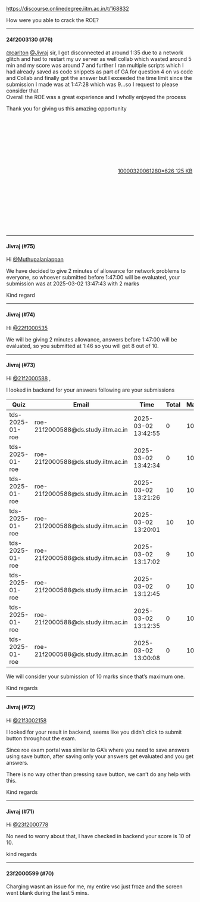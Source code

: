 https://discourse.onlinedegree.iitm.ac.in/t/168832

How were you able to crack the ROE?</p><hr>

<h4>24f2003130 (#76)</h4>
<p><a class="mention" href="/u/carlton">@carlton</a> <a class="mention" href="/u/jivraj">@Jivraj</a> sir,  I got disconnected at around 1:35 due to a network glitch and had to restart my uv server as well collab which wasted around 5 min and my score was around 7 and further I ran multiple scripts which I had already saved as code snippets as part of GA for question 4 on vs code and Collab and  finally got the answer but I exceeded the time limit since the submission I made was at 1:47:28 which was 9…so I request to please consider that<br/>
Overall the ROE was a great experience and I wholly enjoyed the process</p>
<p>Thank you for giving us this amazing opportunity<br/>
<div class="lightbox-wrapper"><a class="lightbox" data-download-href="/uploads/short-url/79WlaFFCcCxDz0hOHJX29Jik5mD.jpeg?dl=1" href="https://europe1.discourse-cdn.com/flex013/uploads/iitm/original/3X/3/2/322ee4a0fb6cc87ac208d510f4babf6edb53b9af.jpeg" rel="noopener nofollow ugc" title="1000032006"><div class="meta"><svg aria-hidden="true" class="fa d-icon d-icon-far-image svg-icon"><use href="#far-image"></use></svg><span class="filename">1000032006</span><span class="informations">1280×626 125 KB</span><svg aria-hidden="true" class="fa d-icon d-icon-discourse-expand svg-icon"><use href="#discourse-expand"></use></svg></div></a></div></p><hr>

<h4>Jivraj (#75)</h4>
<p>Hi <a class="mention" href="/u/muthupalaniappan">@Muthupalaniappan</a></p>
<p>We have decided to give 2 minutes of allowance for network problems to everyone, so whoever submitted before 1:47:00 will be evaluated, your submission was at 2025-03-02 13:47:43 with 2 marks</p>
<p>Kind regard</p><hr>

<h4>Jivraj (#74)</h4>
<p>Hi <a class="mention" href="/u/22f1000535">@22f1000535</a></p>
<p>We will be giving 2 minutes allowance, answers before 1:47:00 will be evaluated, so you submitted at 1:46 so you will get 8 out of 10.</p><hr>

<h4>Jivraj (#73)</h4>
<p>Hi <a class="mention" href="/u/21f2000588">@21f2000588</a> ,</p>
<p>I looked in backend for your answers following are your submissions</p>
<div class="md-table">
<table>
<thead>
<tr>
<th>Quiz</th>
<th>Email</th>
<th>Time</th>
<th>Total</th>
<th>Max</th>
</tr>
</thead>
<tbody>
<tr>
<td>tds-2025-01-roe</td>
<td>roe-21f2000588@ds.study.iitm.ac.in</td>
<td>2025-03-02 13:42:55</td>
<td>0</td>
<td>10</td>
</tr>
<tr>
<td>tds-2025-01-roe</td>
<td>roe-21f2000588@ds.study.iitm.ac.in</td>
<td>2025-03-02 13:42:34</td>
<td>0</td>
<td>10</td>
</tr>
<tr>
<td>tds-2025-01-roe</td>
<td>roe-21f2000588@ds.study.iitm.ac.in</td>
<td>2025-03-02 13:21:26</td>
<td>10</td>
<td>10</td>
</tr>
<tr>
<td>tds-2025-01-roe</td>
<td>roe-21f2000588@ds.study.iitm.ac.in</td>
<td>2025-03-02 13:20:01</td>
<td>10</td>
<td>10</td>
</tr>
<tr>
<td>tds-2025-01-roe</td>
<td>roe-21f2000588@ds.study.iitm.ac.in</td>
<td>2025-03-02 13:17:02</td>
<td>9</td>
<td>10</td>
</tr>
<tr>
<td>tds-2025-01-roe</td>
<td>roe-21f2000588@ds.study.iitm.ac.in</td>
<td>2025-03-02 13:12:45</td>
<td>0</td>
<td>10</td>
</tr>
<tr>
<td>tds-2025-01-roe</td>
<td>roe-21f2000588@ds.study.iitm.ac.in</td>
<td>2025-03-02 13:12:35</td>
<td>0</td>
<td>10</td>
</tr>
<tr>
<td>tds-2025-01-roe</td>
<td>roe-21f2000588@ds.study.iitm.ac.in</td>
<td>2025-03-02 13:00:08</td>
<td>0</td>
<td>10</td>
</tr>
</tbody>
</table>
</div><p>We will consider your submission of 10 marks since that’s maximum one.</p>
<p>Kind regards</p><hr>

<h4>Jivraj (#72)</h4>
<p>Hi <a class="mention" href="/u/21f3002158">@21f3002158</a></p>
<p>I looked for your result in backend, seems like you didn’t click to submit button throughout the exam.</p>
<p>Since roe exam portal was similar to GA’s where you need to save answers using save button, after saving only your answers get evaluated and you get answers.</p>
<p>There is no way other than pressing save button, we can’t do any help with this.</p>
<p>Kind regards</p><hr>

<h4>Jivraj (#71)</h4>
<p>Hi <a class="mention" href="/u/23f2000778">@23f2000778</a></p>
<p>No need to worry about that, I have checked in backend your score is 10 of 10.</p>
<p>kind regards</p><hr>

<h4>23f2000599 (#70)</h4>
<p>Charging wasnt an issue for me, my entire vsc just froze and the screen went blank during the last 5 mins.